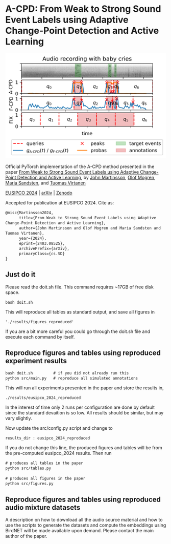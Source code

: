 # A-CPD: From Weak to Strong Sound Event Labels using Adaptive Change-Point Detection and Active Learning

![Figure 2](results/figures/figure_2.png)

Official PyTorch implementation of the A-CPD method presented in the paper [From Weak to Strong Sound Event Labels using Adaptive Change-Point Detection and Active Learning](https://arxiv.org/abs/2403.08525), by [John Martinsson](https://johnmartinsson.github.io), [Olof Mogren](https://mogren.one), [Maria Sandsten](https://www.maths.lu.se/english/research/staff/mariasandsten/), and [Tuomas Virtanen](https://homepages.tuni.fi/tuomas.virtanen/)

[EUSIPCO 2024](https://eurasip.org/Proceedings/Eusipco/Eusipco2024/pdfs/0000902.pdf) | [arXiv](https://arxiv.org/abs/2403.08525) | [Zenodo](https://zenodo.org/records/10811797)

Accepted for publication at EUSIPCO 2024. Cite as:
    
    @misc{Martinsson2024,
          title={From Weak to Strong Sound Event Labels using Adaptive Change-Point Detection and Active Learning}, 
          author={John Martinsson and Olof Mogren and Maria Sandsten and Tuomas Virtanen},
          year={2024},
          eprint={2403.08525},
          archivePrefix={arXiv},
          primaryClass={cs.SD}
    }

## Just do it
Please read the doit.sh file. This command requires ~17GB of free disk space.

    bash doit.sh

This will reproduce all tables as standard output, and save all figures in

    './results/figures_reproduced'

If you are a bit more careful you could go through the doit.sh file and execute each command by itself.

## Reproduce figures and tables using reproduced experiment results

    bash doit.sh         # if you did not already run this    
    python src/main.py   # reproduce all simulated annotations

This will run all experiments presented in the paper and store the results in,

    ./results/eusipco_2024_reproduced

In the interest of time only 2 runs per configuration are done by default since the standard devaition is so low. All results should be similar, but may vary slightly.

Now update the src/config.py script and change to

    results_dir : eusipco_2024_reproduced

If you do not change this line, the produced figures and tables will be from the pre-computed eusipco_2024 results. Then run

    # produces all tables in the paper
    python src/tables.py

    # produces all figures in the paper
    python src/figures.py

## Reproduce figures and tables using reproduced audio mixture datasets
A description on how to download all the audio source material and how to use the scripts to generate the datasets and compute the embeddings using BirdNET will be made available upon demand. Please contact the main author of the paper.
